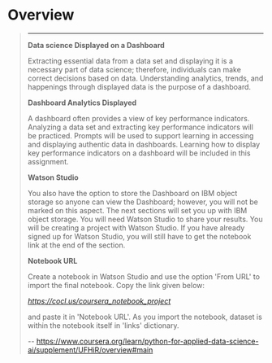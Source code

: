 # Overview
> 
> * * *
> 
> **Data science Displayed on a Dashboard**
> 
> Extracting essential data from a data set and displaying it is a necessary part of data science; therefore, individuals can make correct decisions based on data. Understanding analytics, trends, and happenings through displayed data is the purpose of a dashboard.
> 
> **Dashboard Analytics Displayed**
> 
> A dashboard often provides a view of key performance indicators. Analyzing a data set and extracting key performance indicators will be practiced. Prompts will be used to support learning in accessing and displaying authentic data in dashboards. Learning how to display key performance indicators on a dashboard will be included in this assignment.
> 
> **Watson Studio**
> 
> You also have the option to store the Dashboard on IBM object storage so anyone can view the Dashboard; however, you will not be marked on this aspect. The next sections will set you up with IBM object storage. You will need Watson Studio to share your results. You will be creating a project with Watson Studio. If you have already signed up for Watson Studio, you will still have to get the notebook link at the end of the section.
> 
> **Notebook URL**
> 
> Create a notebook in Watson Studio and use the option 'From URL' to import the final notebook. Copy the link given below:
> 
> _https://cocl.us/coursera_notebook_project_
> 
> and paste it in 'Notebook URL'. As you import the notebook, dataset is within the notebook itself in 'links' dictionary.
>
> -- https://www.coursera.org/learn/python-for-applied-data-science-ai/supplement/UFHiR/overview#main
